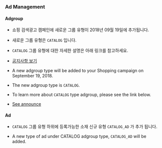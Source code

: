 ### Ad Management

#### Adgroup
* 쇼핑 검색광고 캠페인에 새로운 그룹 유형이 2018년 09월 19일에 추가됩니다.
* 새로운 그룹 유형은 `CATALOG` 입니다.
* `CATALOG` 그룹 유형에 대한 자세한 설명은 아래 링크를 참고하세요.
* [공지사항 보기](https://saedu.naver.com/notice/view.nhn?notiSeq=3394)

* A new adgroup type will be added to your Shopping campaign on September 19, 2018.
* The new adgroup type is `CATALOG`.
* To learn more about `CATALOG` type adgroup, please see the link below.
* [See announce](https://saedu.naver.com/notice/view.nhn?notiSeq=3394)


#### Ad
* `CATALOG` 그룹 유형 하위에 등록가능한 소재 신규 유형 `CATALOG_AD` 가 추가 됩니다.

* A new type of ad under CATALOG adgroup type, `CATALOG_AD` will be added.
